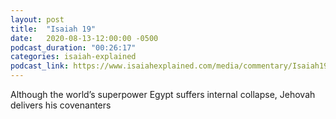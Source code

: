 ```yaml
---
layout: post
title:  "Isaiah 19"
date:   2020-08-13-12:00:00 -0500
podcast_duration: "00:26:17"
categories: isaiah-explained
podcast_link: https://www.isaiahexplained.com/media/commentary/Isaiah19.mp3
---
```

Although the world’s superpower Egypt suffers internal collapse, Jehovah delivers his covenanters
